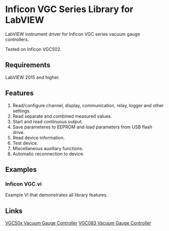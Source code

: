 # Inficon VGC Series Library for LabVIEW
LabVIEW instrument driver for Inficon VGC series vacuum gauge controllers.

Tested on Inficon VGC502.

## Requirements
LabVIEW 2015 and higher.

## Features
1. Read/configure channel, display, communication, relay, logger and other settings.
2. Read separate and combined measured values.
3. Start and read continuous output.
4. Save parameteres to EEPROM and load parameters from USB flash drive.
5. Read device information.
6. Test device.
7. Miscellaneous auxiliary functions.
8. Automatic reconnection to device.

## Examples
### Inficon VGC.vi
Example VI that demonstrates all library features.

## Links
[VGC50x Vacuum Gauge Controller](https://www.inficon.com/en/products/vgc50x)
[VGC083 Vacuum Gauge Controller](https://www.inficon.com/en/products/vgc083)